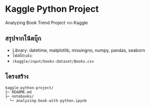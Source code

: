 # Kaggle Python Project

Analyzing Book Trend Project จาก Kaggle 

## สรุปจากโน้ตบุ๊ก
- Library: datetime, matplotlib, missingno, numpy, pandas, seaborn
- ไฟล์ที่อ้างอิง:  
- `/kaggle/input/books-dataset/Books.csv`

## โครงสร้าง
```
kaggle-python-project/
├─ README.md
├─ notebooks/
  └─ analyzing-book-with-python.ipynb
```


